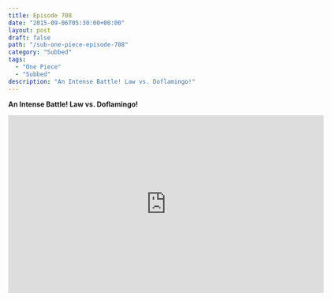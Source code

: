 ```yaml
---
title: Episode 708
date: "2015-09-06T05:30:00+00:00"
layout: post
draft: false
path: "/sub-one-piece-episode-708"
category: "Subbed"
tags:
  - "One Piece"
  - "Subbed"
description: "An Intense Battle! Law vs. Doflamingo!"
---
```


**An Intense Battle! Law vs. Doflamingo!**

<iframe width="640" height="360" src="https://www.rapidvideo.com/e/G6FRPGHVLO" frameborder="0" marginwidth=0 marginheight=0 scrolling=no allowfullscreen></iframe>

